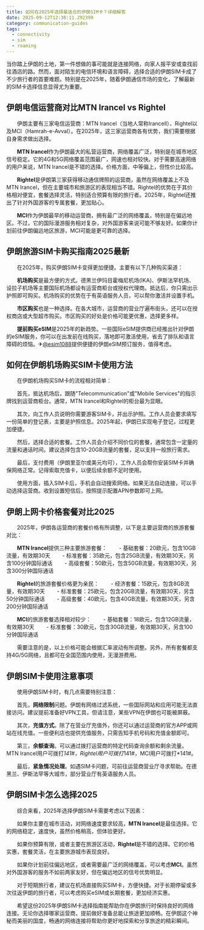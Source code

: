 ```yaml
---
title: 如何在2025年选择最适合的伊朗SIM卡？详细解答
date: 2025-09-12T12:38:11.292399
category: communication-guides
tags:
  - connectivity
  - sim
  - roaming
---
```


当你踏上伊朗的土地，第一件想做的事可能就是连接网络，向家人报平安或查找前往酒店的路。然而，面对陌生的电信环境和语言障碍，选择合适的伊朗SIM卡成了不少旅行者的首要难题。特别是在2025年，随着伊朗通信市场的变化，了解最新的SIM卡选择信息显得尤为重要。

## 伊朗电信运营商对比MTN Irancel vs Rightel

　　伊朗主要有三家电信运营商：MTN Irancel（当地人常称Irancell）、Rightel以及MCI（Hamrah-e-Avval）。在2025年，这三家运营商各有优势，我们需要根据自身需求做出选择。

　　**MTN Irancel**作为伊朗最大的私营运营商，网络覆盖广泛，特别是在城市地区信号稳定。它的4G和5G网络覆盖范围最广，网速也相对较快。对于需要高速网络的用户来说，MTN Irancel是不错的选择。价格方面，中等偏上，但性价比较高。

　　**Rightel**是伊朗第三家获得移动通信牌照的运营商，虽然在网络覆盖上不及MTN Irancel，但在主要城市和旅游区的表现相当不错。Rightel的优势在于其价格相对便宜，套餐选择灵活，特别适合预算有限的旅行者。2025年，Rightel还推出了针对外国游客的专属套餐，更加贴心。

　　**MCI**作为伊朗最早的移动运营商，拥有最广泛的网络覆盖，特别是在偏远地区。不过，它的国际漫游服务相对复杂，对外国游客来说可能不够友好。如果你计划前往伊朗偏远地区旅游，MCI可能是更可靠的选择。

## 伊朗旅游SIM卡购买指南2025最新

　　在2025年，购买伊朗SIM卡变得更加便捷。主要有以下几种购买渠道：

　　**机场购买**是最方便的方式。德黑兰伊玛目霍梅尼机场(IKA)、伊斯法罕机场、设拉子机场等主要国际机场都设有运营商柜台或授权代理商。抵达后，你只需出示护照即可购买。机场购买的优势在于有英语服务人员，可以帮你激活并设置手机。

　　**市区购买**也是一种选择。在各大城市，运营商的营业厅遍布街头，还可以在授权商店或大型超市购买。市区购买的好处是价格可能更优惠，选择更多样。

　　**提前购买eSIM**是2025年的新趋势。一些国际eSIM提供商已经推出针对伊朗的eSIM服务，你可以在出发前在线购买，落地即可激活使用，省去了排队和语言障碍的烦恼。✈[@esim1088](https://t.me/s/esim1088)提供便捷的伊朗eSIM预订服务，值得考虑。

## 如何在伊朗机场购买SIM卡使用方法

　　在伊朗机场购买SIM卡的流程相对简单：

　　首先，抵达机场后，跟随"Telecommunication"或"Mobile Services"的指示牌找到运营商柜台。通常，MTN Irancel和Rightel的柜台最为显眼。

　　其次，向工作人员说明你需要游客SIM卡，并出示护照。工作人员会要求填写一份简单的登记表，主要是护照信息。2025年起，伊朗已实现电子登记，过程更加便捷。

　　然后，选择合适的套餐。工作人员会介绍不同价位的套餐，通常包含一定量的流量和通话时间。建议选择包含10-20GB流量的套餐，足以支持一般旅行需求。

　　最后，支付费用（伊朗里亚尔或美元均可），工作人员会帮你安装SIM卡并确保网络正常。记得索取充值卡，以便后续余额不足时使用。

　　使用方面，插入SIM卡后，手机会自动搜索网络。如果无法自动连接，可以手动选择运营商。收到设置短信后，按照提示配置APN参数即可上网。

## 伊朗上网卡价格套餐对比2025

　　2025年，伊朗各运营商的套餐价格有所调整，以下是主要运营商的旅游套餐对比：

　　**MTN Irancel**提供三种主要旅游套餐：
　　- 基础套餐：20欧元，包含10GB流量，有效期30天
　　- 标准套餐：35欧元，包含25GB流量，有效期30天，另含100分钟国际通话
　　- 高级套餐：50欧元，包含50GB流量，有效期30天，另含300分钟国际通话

　　**Rightel**的旅游套餐价格更为亲民：
　　- 经济套餐：15欧元，包含8GB流量，有效期30天
　　- 标准套餐：25欧元，包含20GB流量，有效期30天，另含50分钟国际通话
　　- 高级套餐：40欧元，包含40GB流量，有效期30天，另含200分钟国际通话

　　**MCI**的旅游套餐选择相对较少：
　　- 基础套餐：18欧元，包含12GB流量，有效期30天
　　- 标准套餐：30欧元，包含30GB流量，有效期30天，另含100分钟国际通话

　　需要注意的是，以上价格可能会根据汇率波动有所调整。另外，所有套餐都支持4G/5G网络，且都可在全国范围内使用，无漫游费用。

## 伊朗SIM卡使用注意事项

　　使用伊朗SIM卡时，有几点需要特别注意：

　　首先，**网络限制**问题。伊朗有网络过滤系统，一些国际网站和应用可能无法直接访问。建议提前准备好VPN工具，但请注意，某些VPN在伊朗也可能被屏蔽。

　　其次，**充值方式**。除了在营业厅充值外，你还可以通过运营商的官方APP或网站在线充值。一些便利店也提供充值服务，只需告知手机号码和充值金额即可。

　　第三，**余额查询**。可以通过拨打运营商的特定代码查询余额和剩余流量。MTN Irancel用户可拨打*141#，Rightel用户可拨打*141#，MCI用户可拨打*141#。

　　最后，**紧急情况处理**。如遇SIM卡问题，可前往运营商营业厅寻求帮助。在德黑兰、伊斯法罕等大城市，部分营业厅有英语服务人员。

## 伊朗SIM卡怎么选择2025

　　综合来看，2025年选择伊朗SIM卡需要考虑以下因素：

　　如果你主要在城市活动，对网络速度要求较高，**MTN Irancel**是最佳选择。它的网络稳定，速度快，虽然价格稍高，但体验更好。

　　如果你预算有限，或者主要在旅游区活动，**Rightel**是不错的选择。它的价格实惠，套餐灵活，在主要旅游城市表现良好。

　　如果你计划前往偏远地区，或者需要最广泛的网络覆盖，可以考虑**MCI**。虽然对外国游客的服务不如前两家友好，但在偏远地区的信号优势明显。

　　对于短期旅行者，建议在机场直接购买SIM卡，方便快捷。对于长期停留或多次往返伊朗的旅行者，可以考虑购买eSIM或长期套餐，更加经济实惠。

　　希望这份2025年伊朗SIM卡选择指南能帮助你在伊朗旅行时保持良好的网络连接。无论你选择哪家运营商，提前做好准备总能让旅途更加顺畅。在伊朗这个神秘而美丽的国度，畅通的网络连接将帮助你更好地探索和分享旅途的精彩瞬间。